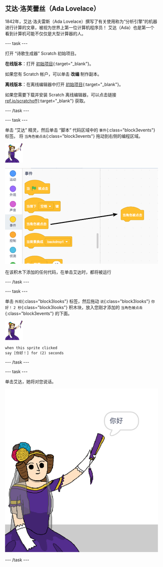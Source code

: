 ## 艾达·洛芙蕾丝（Ada Lovelace）

1842年，艾达·洛夫雷斯（Ada Lovelace）撰写了有关使用称为“分析引擎”的机器进行计算的文章，被视为世界上第一位计算机程序员！ 艾达（Ada）也是第一个看到计算机可能不仅仅是大型计算器的人。

--- task ---

打开 “诗歌生成器” Scratch 初始项目。

**在线版本**：打开 [初始项目](https://scratch.mit.edu/projects/392421881){:target="_blank"}。

如果您有 Scratch 帐户，可以单击 **改编** 制作副本。

**离线版本**：在离线编辑器中打开 [初始项目](http://rpf.io/p/zh-CN/beat-the-goalie-go){:target="_blank"}。

如果您需要下载并安装 Scratch 离线编辑器，可以点击链接[ rpf.io/scratchoff](http://rpf.io/scratchoff){:target="_blank"} 获取。

--- /task ---

--- task ---

单击 “艾达” 精灵，然后单击 “脚本” 代码区域中的 `事件`{:class="block3events"} 标签。 将 `当角色被点击`{:class="block3events"} 拖动到右侧的编程区域。

![艾达精灵](images/ada-sprite.png)

![拖动 当角色被点击 模块](images/poetry-click.png)

在该积木下添加的任何代码，在单击艾达时，都将被运行

--- /task ---

--- task ---

单击 `外观`{:class="block3looks"} 标签，然后拖动 `说`{:class="block3looks"} `你好！` `2 秒`{:class="block3looks"} 积木块，放入您刚才添加的 `当角色被点击`{:class="block3events"} 的下面。

![艾达精灵](images/ada-sprite.png)

```blocks3
when this sprite clicked
say [你好！] for (2) seconds
```

--- /task ---

--- task ---

单击艾达，她将对您说话。

![截屏](images/poetry-say-test.png)

--- /task ---